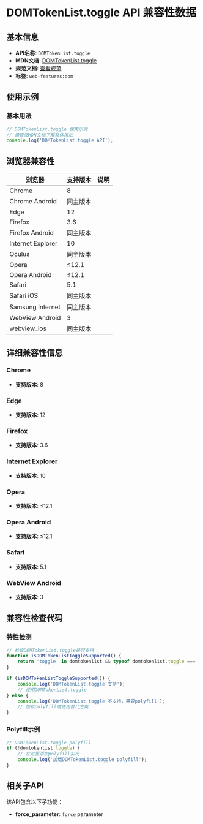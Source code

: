 # DOMTokenList.toggle API 兼容性数据

## 基本信息

- **API名称**: `DOMTokenList.toggle`
- **MDN文档**: [DOMTokenList.toggle](https://developer.mozilla.org/docs/Web/API/DOMTokenList/toggle)
- **规范文档**: [查看规范](https://dom.spec.whatwg.org/#ref-for-dom-domtokenlist-toggle①)
- **标签**: `web-features:dom`

## 使用示例

### 基本用法

```javascript
// DOMTokenList.toggle 使用示例
// 请查阅MDN文档了解具体用法
console.log('DOMTokenList.toggle API');
```

## 浏览器兼容性

| 浏览器 | 支持版本 | 说明 |
|--------|----------|------|
| Chrome | 8 |  |
| Chrome Android | 同主版本 |  |
| Edge | 12 |  |
| Firefox | 3.6 |  |
| Firefox Android | 同主版本 |  |
| Internet Explorer | 10 |  |
| Oculus | 同主版本 |  |
| Opera | ≤12.1 |  |
| Opera Android | ≤12.1 |  |
| Safari | 5.1 |  |
| Safari iOS | 同主版本 |  |
| Samsung Internet | 同主版本 |  |
| WebView Android | 3 |  |
| webview_ios | 同主版本 |  |

## 详细兼容性信息

### Chrome

- **支持版本**: 8

### Edge

- **支持版本**: 12

### Firefox

- **支持版本**: 3.6

### Internet Explorer

- **支持版本**: 10

### Opera

- **支持版本**: ≤12.1

### Opera Android

- **支持版本**: ≤12.1

### Safari

- **支持版本**: 5.1

### WebView Android

- **支持版本**: 3

## 兼容性检查代码

### 特性检测

```javascript
// 检查DOMTokenList.toggle是否支持
function isDOMTokenListToggleSupported() {
    return 'toggle' in domtokenlist && typeof domtokenlist.toggle === 'function';
}

if (isDOMTokenListToggleSupported()) {
    console.log('DOMTokenList.toggle 支持');
    // 使用DOMTokenList.toggle
} else {
    console.log('DOMTokenList.toggle 不支持，需要polyfill');
    // 加载polyfill或使用替代方案
}
```

### Polyfill示例

```javascript
// DOMTokenList.toggle polyfill
if (!domtokenlist.toggle) {
    // 在这里添加polyfill实现
    console.log('加载DOMTokenList.toggle polyfill');
}
```

## 相关子API

该API包含以下子功能：

- **force_parameter**: `force` parameter

